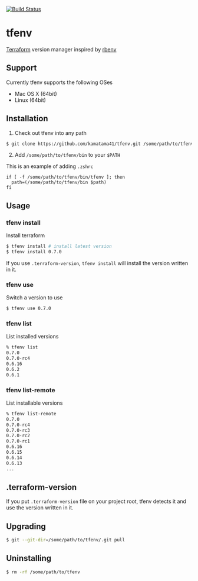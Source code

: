 [![Build Status](https://travis-ci.org/kamatama41/tfenv.svg?branch=master)](https://travis-ci.org/kamatama41/tfenv)

# tfenv
[Terraform](https://www.terraform.io/) version manager inspired by [rbenv](https://github.com/rbenv/rbenv)

## Support
Currently tfenv supports the following OSes
- Mac OS X (64bit)
- Linux (64bit)

## Installation
1. Check out tfenv into any path
```sh
$ git clone https://github.com/kamatama41/tfenv.git /some/path/to/tfenv
```
2. Add `/some/path/to/tfenv/bin` to your `$PATH`

This is an example of adding `.zshrc`
```
if [ -f /some/path/to/tfenv/bin/tfenv ]; then
  path=(/some/path/to/tfenv/bin $path)
fi
```

## Usage
### tfenv install
Install terraform
```sh
$ tfenv install # install latest version
$ tfenv install 0.7.0
```

If you use `.terraform-version`, `tfenv install` will install the version written in it.

### tfenv use
Switch a version to use
```sh
$ tfenv use 0.7.0
```

### tfenv list
List installed versions
```sh
% tfenv list
0.7.0
0.7.0-rc4
0.6.16
0.6.2
0.6.1
```

### tfenv list-remote
List installable versions
```sh
% tfenv list-remote
0.7.0
0.7.0-rc4
0.7.0-rc3
0.7.0-rc2
0.7.0-rc1
0.6.16
0.6.15
0.6.14
0.6.13
...
```

## .terraform-version
If you put `.terraform-version` file on your project root, tfenv detects it and use the version written in it.

## Upgrading
```sh
$ git --git-dir=/some/path/to/tfenv/.git pull
```

## Uninstalling
```sh
$ rm -rf /some/path/to/tfenv
```
